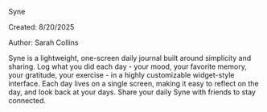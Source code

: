 Syne

Created: 8/20/2025

Author: Sarah Collins

Syne is a lightweight, one-screen daily journal built around simplicity and sharing. Log what you did each day - your mood, your favorite memory, your gratitude, your exercise - in a highly customizable widget-style interface. Each day lives on a single screen, making it easy to reflect on the day, and look back at your days. Share your daily Syne with friends to stay connected.
